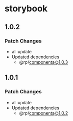 # storybook

## 1.0.2

### Patch Changes

- all update
- Updated dependencies
  - @rp/components@1.0.3

## 1.0.1

### Patch Changes

- all update
- Updated dependencies
  - @rp/components@1.0.2
